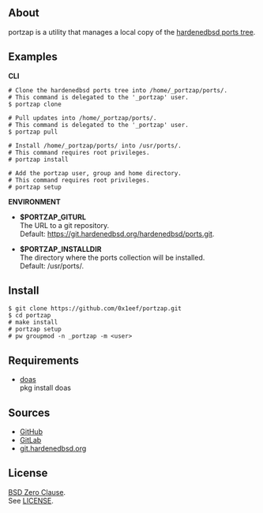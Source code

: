 ## About

portzap is a utility that manages a local copy of the
[hardenedbsd ports tree](https://git.hardenedbsd.org/hardenedbsd/ports).

## Examples

**CLI**

    # Clone the hardenedbsd ports tree into /home/_portzap/ports/.
    # This command is delegated to the '_portzap' user.
    $ portzap clone

    # Pull updates into /home/_portzap/ports/.
    # This command is delegated to the '_portzap' user.
    $ portzap pull

    # Install /home/_portzap/ports/ into /usr/ports/.
    # This command requires root privileges.
    # portzap install

    # Add the portzap user, group and home directory.
    # This command requires root privileges.
    # portzap setup

**ENVIRONMENT**

* __$PORTZAP\_GITURL__ <br>
  The URL to a git repository.  <br>
  Default: https://git.hardenedbsd.org/hardenedbsd/ports.git.

* __$PORTZAP\_INSTALLDIR__ <br>
  The directory where the ports collection will be installed. <br>
  Default: /usr/ports/.

## Install

    $ git clone https://github.com/0x1eef/portzap.git
    $ cd portzap
    # make install
    # portzap setup
    # pw groupmod -n _portzap -m <user>

## Requirements

* [doas](https://man.openbsd.org/doas) <br>
  pkg install doas

## Sources

* [GitHub](https://github.com/0x1eef/portzap)
* [GitLab](https://gitlab.com/0x1eef/portzap)
* [git.hardenedbsd.org](https://git.hardenedbsd.org/0x1eef/portzap)

## License

[BSD Zero Clause](https://choosealicense.com/licenses/0bsd/). <br>
See [LICENSE](./LICENSE).
